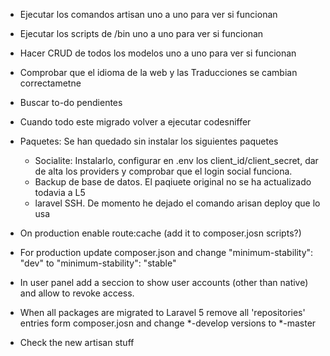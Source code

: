 - Ejecutar los comandos artisan uno a uno para ver si funcionan
- Ejecutar los scripts de /bin  uno a uno para ver si funcionan
- Hacer CRUD de todos los modelos uno a uno para ver si funcionan
- Comprobar que el idioma de la web y las Traducciones se cambian correctametne
- Buscar to-do pendientes
- Cuando todo este migrado volver a ejecutar codesniffer
- Paquetes: Se han quedado sin instalar los siguientes paquetes
	- Socialite: Instalarlo, configurar en .env los client_id/client_secret, dar de alta los providers y comprobar que el login social funciona.
	- Backup de base de datos. El paqiuete original no se ha actualizado todavia a L5
	- laravel SSH. De momento he dejado el comando arisan deploy que lo usa


- On production enable route:cache (add it to composer.josn scripts?)
- For production update composer.json and change "minimum-stability": "dev" to "minimum-stability": "stable"
- In user panel add a seccion to show user accounts (other than native) and allow to revoke access.
- When all packages are migrated to Laravel 5 remove all 'repositories' entries form composer.josn and change *-develop versions to *-master
- Check the new artisan stuff
